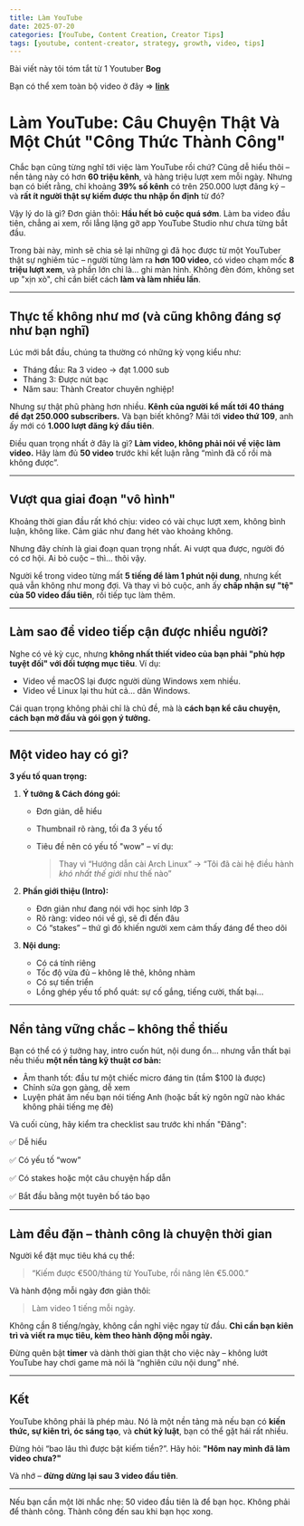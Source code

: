 ```yaml
---
title: Làm YouTube
date: 2025-07-20
categories: [YouTube, Content Creation, Creator Tips]
tags: [youtube, content-creator, strategy, growth, video, tips]
---
```


Bài viết này tôi tóm tắt từ 1 Youtuber **Bog**

Bạn có thể xem toàn bộ video ở đây => **[link](https://www.youtube.com/watch?v=nISkrDCpHxw)**

# Làm YouTube: Câu Chuyện Thật Và Một Chút "Công Thức Thành Công"

Chắc bạn cũng từng nghĩ tới việc làm YouTube rồi chứ? Cũng dễ hiểu thôi – nền tảng này có hơn **60 triệu kênh**, và hàng triệu lượt xem mỗi ngày. Nhưng bạn có biết rằng, chỉ khoảng **39% số kênh** có trên 250.000 lượt đăng ký – và **rất ít người thật sự kiếm được thu nhập ổn định** từ đó?

Vậy lý do là gì?
Đơn giản thôi: **Hầu hết bỏ cuộc quá sớm**. Làm ba video đầu tiên, chẳng ai xem, rồi lẳng lặng gỡ app YouTube Studio như chưa từng bắt đầu.

Trong bài này, mình sẽ chia sẻ lại những gì đã học được từ một YouTuber thật sự nghiêm túc – người từng làm ra **hơn 100 video**, có video chạm mốc **8 triệu lượt xem**, và phần lớn chỉ là… ghi màn hình. Không đèn đóm, không set up "xịn xò", chỉ cần biết cách **làm và làm nhiều lần**.

---

## Thực tế không như mơ (và cũng không đáng sợ như bạn nghĩ)

Lúc mới bắt đầu, chúng ta thường có những kỳ vọng kiểu như:

* Tháng đầu: Ra 3 video → đạt 1.000 sub
* Tháng 3: Được nút bạc
* Năm sau: Thành Creator chuyên nghiệp!

Nhưng sự thật phũ phàng hơn nhiều.
**Kênh của người kể mất tới 40 tháng để đạt 250.000 subscribers.** Và bạn biết không? Mãi tới **video thứ 109**, anh ấy mới có **1.000 lượt đăng ký đầu tiên**.

Điều quan trọng nhất ở đây là gì?
**Làm video, không phải nói về việc làm video.**
Hãy làm đủ **50 video** trước khi kết luận rằng “mình đã cố rồi mà không được”.

---

## Vượt qua giai đoạn "vô hình"

Khoảng thời gian đầu rất khó chịu: video có vài chục lượt xem, không bình luận, không like. Cảm giác như đang hét vào khoảng không.

Nhưng đây chính là giai đoạn quan trọng nhất. Ai vượt qua được, người đó có cơ hội. Ai bỏ cuộc – thì... thôi vậy.

Người kể trong video từng mất **5 tiếng để làm 1 phút nội dung**, nhưng kết quả vẫn không như mong đợi. Và thay vì bỏ cuộc, anh ấy **chấp nhận sự "tệ" của 50 video đầu tiên**, rồi tiếp tục làm thêm.

---

## Làm sao để video tiếp cận được nhiều người?

Nghe có vẻ kỳ cục, nhưng **không nhất thiết video của bạn phải "phù hợp tuyệt đối" với đối tượng mục tiêu**.
Ví dụ:

* Video về macOS lại được người dùng Windows xem nhiều.
* Video về Linux lại thu hút cả… dân Windows.

Cái quan trọng không phải chỉ là chủ đề, mà là **cách bạn kể câu chuyện, cách bạn mở đầu và gói gọn ý tưởng.**

---

## Một video hay có gì?

**3 yếu tố quan trọng:**

1. **Ý tưởng & Cách đóng gói:**

   * Đơn giản, dễ hiểu
   * Thumbnail rõ ràng, tối đa 3 yếu tố
   * Tiêu đề nên có yếu tố "wow" – ví dụ:

     > Thay vì “Hướng dẫn cài Arch Linux” → “Tôi đã cài hệ điều hành *khó nhất thế giới* như thế nào”

2. **Phần giới thiệu (Intro):**

   * Đơn giản như đang nói với học sinh lớp 3
   * Rõ ràng: video nói về gì, sẽ đi đến đâu
   * Có “stakes” – thứ gì đó khiến người xem cảm thấy đáng để theo dõi

3. **Nội dung:**

   * Có cá tính riêng
   * Tốc độ vừa đủ – không lê thê, không nhàm
   * Có sự tiến triển
   * Lồng ghép yếu tố phổ quát: sự cố gắng, tiếng cười, thất bại...

---

## Nền tảng vững chắc – không thể thiếu

Bạn có thể có ý tưởng hay, intro cuốn hút, nội dung ổn… nhưng vẫn thất bại nếu thiếu **một nền tảng kỹ thuật cơ bản:**

* Âm thanh tốt: đầu tư một chiếc micro đáng tin (tầm \$100 là được)
* Chỉnh sửa gọn gàng, dễ xem
* Luyện phát âm nếu bạn nói tiếng Anh (hoặc bất kỳ ngôn ngữ nào khác không phải tiếng mẹ đẻ)

Và cuối cùng, hãy kiểm tra checklist sau trước khi nhấn "Đăng":

✅ Dễ hiểu

✅ Có yếu tố “wow”

✅ Có stakes hoặc một câu chuyện hấp dẫn

✅ Bắt đầu bằng một tuyên bố táo bạo

---

## Làm đều đặn – thành công là chuyện thời gian

Người kể đặt mục tiêu khá cụ thể:

> “Kiếm được €500/tháng từ YouTube, rồi nâng lên €5.000.”

Và hành động mỗi ngày đơn giản thôi:

> Làm video 1 tiếng mỗi ngày.

Không cần 8 tiếng/ngày, không cần nghỉ việc ngay từ đầu.
**Chỉ cần bạn kiên trì và viết ra mục tiêu, kèm theo hành động mỗi ngày.**

Đừng quên bật **timer** và dành thời gian thật cho việc này – không lướt YouTube hay chơi game mà nói là “nghiên cứu nội dung” nhé.

---

## Kết

YouTube không phải là phép màu. Nó là một nền tảng mà nếu bạn có **kiến thức, sự kiên trì, óc sáng tạo**, và **chút kỷ luật**, bạn có thể gặt hái rất nhiều.

Đừng hỏi “bao lâu thì được bật kiếm tiền?”.
Hãy hỏi: **"Hôm nay mình đã làm video chưa?"**

Và nhớ – **đừng dừng lại sau 3 video đầu tiên**.

---

Nếu bạn cần một lời nhắc nhẹ:
50 video đầu tiên là để bạn học. Không phải để thành công. Thành công đến sau khi bạn học xong.

